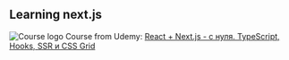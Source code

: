 ## Learning next.js
![Course logo](https://img-c.udemycdn.com/course/750x422/3965984_9788_2.jpg)
Course from Udemy: [React + Next.js - с нуля. TypeScript, Hooks, SSR и CSS Grid](https://www.udemy.com/course/react-nextjs/)